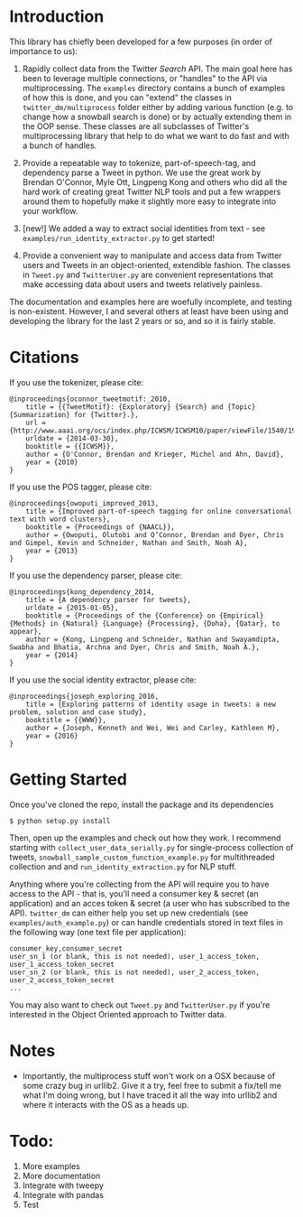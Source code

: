 # Introduction

This library has chiefly been developed for a few purposes (in order of importance to us):

1. Rapidly collect data from the Twitter *Search* API. The main goal here has been to leverage multiple 
connections, or "handles" to the API via multiprocessing. The ```examples``` directory contains a bunch of examples
of how this is done, and you can "extend" the classes in ```twitter_dm/multiprocess``` folder either by adding various function (e.g. to change how a snowball search is done) or by actually extending them in the OOP sense. These classes are all subclasses of Twitter's multiprocessing library that help to do what we want to do fast and with a bunch of handles.  

2. Provide a repeatable way to tokenize, part-of-speech-tag, and dependency parse a Tweet in python. We use the great work by Brendan O'Connor, Myle Ott, Lingpeng Kong and others who did all the hard work of creating great Twitter NLP tools and put a few wrappers around them to hopefully make it slightly more easy to integrate into your workflow. 

3. [new!] We added a way to extract social identities from text - see ```examples/run_identity_extractor.py``` to get started!  

4. Provide a convenient way to manipulate and access data from Twitter users and Tweets in an object-oriented, extendible
fashion.  The classes in ```Tweet.py``` and ```TwitterUser.py``` are convenient representations that make accessing data about users and tweets relatively painless.

The documentation and examples here are woefully incomplete, and testing is non-existent. However, I and several others at least have been using and developing the library for the last 2 years or so, and so it is fairly stable.

# Citations

If you use the tokenizer, please cite:
```
@inproceedings{oconnor_tweetmotif:_2010,
	title = {{TweetMotif}: {Exploratory} {Search} and {Topic} {Summarization} for {Twitter}.},
	url = {http://www.aaai.org/ocs/index.php/ICWSM/ICWSM10/paper/viewFile/1540/1907/},
	urldate = {2014-03-30},
	booktitle = {{ICWSM}},
	author = {O'Connor, Brendan and Krieger, Michel and Ahn, David},
	year = {2010}
}
```
If you use the POS tagger, please cite:
```
@inproceedings{owoputi_improved_2013,
	title = {Improved part-of-speech tagging for online conversational text with word clusters},
	booktitle = {Proceedings of {NAACL}},
	author = {Owoputi, Olutobi and O’Connor, Brendan and Dyer, Chris and Gimpel, Kevin and Schneider, Nathan and Smith, Noah A},
	year = {2013}
}
```

If you use the dependency parser, please cite:
```
@inproceedings{kong_dependency_2014,
	title = {A dependency parser for tweets},
	urldate = {2015-01-05},
	booktitle = {Proceedings of the {Conference} on {Empirical} {Methods} in {Natural} {Language} {Processing}, {Doha}, {Qatar}, to appear},
	author = {Kong, Lingpeng and Schneider, Nathan and Swayamdipta, Swabha and Bhatia, Archna and Dyer, Chris and Smith, Noah A.},
	year = {2014}
}
```

If you use the social identity extractor, please cite:
```
@inproceedings{joseph_exploring_2016,
	title = {Exploring patterns of identity usage in tweets: a new problem, solution and case study},
	booktitle = {{WWW}},
	author = {Joseph, Kenneth and Wei, Wei and Carley, Kathleen M},
	year = {2016}
}
```

# Getting Started

Once you've cloned the repo, install the package and its dependencies

```$ python setup.py install```

Then, open up the examples and check out how they work.  I recommend starting with ```collect_user_data_serially.py``` for single-process collection of tweets, ```snowball_sample_custom_function_example.py``` for multithreaded collection and 
and ```run_identity_extraction.py``` for NLP stuff.

Anything where you're collecting from the API will require you to have access to the API - that is, you'll need a consumer key & secret (an application) and an acces token & secret (a user who has subscribed to the API). ```twitter_dm``` can either help you set up new credentials (see ```examples/auth_example.py```) or can handle credentials stored in text files in the following way (one text file per application):

```
consumer_key,consumer_secret
user_sn_1 (or blank, this is not needed), user_1_access_token, user_1_access_token_secret
user_sn_2 (or blank, this is not needed), user_2_access_token, user_2_access_token_secret
...
```

You may also want to check out ```Tweet.py``` and ```TwitterUser.py``` if you're interested in the Object Oriented
approach to Twitter data.

# Notes
- Importantly, the multiprocess stuff won't work on a OSX because of some crazy bug in urllib2.  Give it a try, feel free to 
submit a fix/tell me what I'm doing wrong, but I have traced it all the way into urllib2 and where it interacts with
 the OS as a heads up.
 

# Todo:

1. More examples
2. More documentation
3. Integrate with tweepy
4. Integrate with pandas
5. Test
